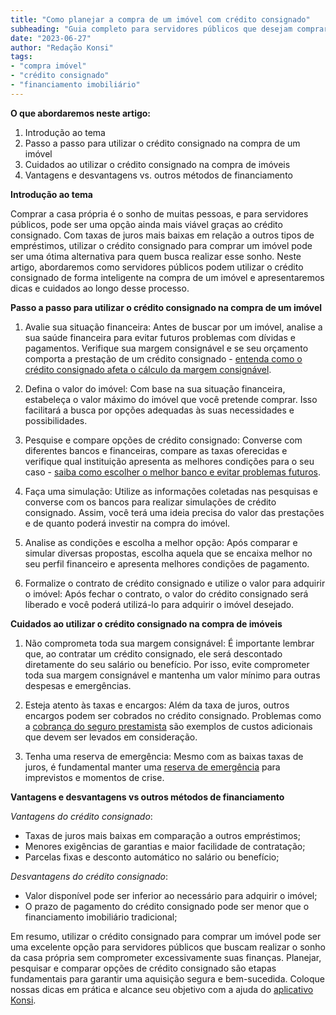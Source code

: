 ```yaml
---
title: "Como planejar a compra de um imóvel com crédito consignado"
subheading: "Guia completo para servidores públicos que desejam comprar a casa própria utilizando o crédito consignado"
date: "2023-06-27"
author: "Redação Konsi"
tags:
- "compra imóvel"
- "crédito consignado"
- "financiamento imobiliário"
---
```


**O que abordaremos neste artigo:**
1. Introdução ao tema
2. Passo a passo para utilizar o crédito consignado na compra de um imóvel
3. Cuidados ao utilizar o crédito consignado na compra de imóveis
4. Vantagens e desvantagens vs. outros métodos de financiamento

**Introdução ao tema**

Comprar a casa própria é o sonho de muitas pessoas, e para servidores públicos, pode ser uma opção ainda mais viável graças ao crédito consignado. Com taxas de juros mais baixas em relação a outros tipos de empréstimos, utilizar o crédito consignado para comprar um imóvel pode ser uma ótima alternativa para quem busca realizar esse sonho. Neste artigo, abordaremos como servidores públicos podem utilizar o crédito consignado de forma inteligente na compra de um imóvel e apresentaremos dicas e cuidados ao longo desse processo.

**Passo a passo para utilizar o crédito consignado na compra de um imóvel**

1. Avalie sua situação financeira: Antes de buscar por um imóvel, analise a sua saúde financeira para evitar futuros problemas com dívidas e pagamentos. Verifique sua margem consignável e se seu orçamento comporta a prestação de um crédito consignado - [entenda como o crédito consignado afeta o cálculo da margem consignável](/entenda-como-o-crdito-consignado-afeta-o-clculo-da-margem-consignvel).

2. Defina o valor do imóvel: Com base na sua situação financeira, estabeleça o valor máximo do imóvel que você pretende comprar. Isso facilitará a busca por opções adequadas às suas necessidades e possibilidades.

3. Pesquise e compare opções de crédito consignado: Converse com diferentes bancos e financeiras, compare as taxas oferecidas e verifique qual instituição apresenta as melhores condições para o seu caso - [saiba como escolher o melhor banco e evitar problemas futuros](/crdito-consignado-como-escolher-o-melhor-banco-e-evitar-problemas-futuros).

4. Faça uma simulação: Utilize as informações coletadas nas pesquisas e converse com os bancos para realizar simulações de crédito consignado. Assim, você terá uma ideia precisa do valor das prestações e de quanto poderá investir na compra do imóvel.

5. Analise as condições e escolha a melhor opção: Após comparar e simular diversas propostas, escolha aquela que se encaixa melhor no seu perfil financeiro e apresenta melhores condições de pagamento.

6. Formalize o contrato de crédito consignado e utilize o valor para adquirir o imóvel: Após fechar o contrato, o valor do crédito consignado será liberado e você poderá utilizá-lo para adquirir o imóvel desejado.

**Cuidados ao utilizar o crédito consignado na compra de imóveis**

1. Não comprometa toda sua margem consignável: É importante lembrar que, ao contratar um crédito consignado, ele será descontado diretamente do seu salário ou benefício. Por isso, evite comprometer toda sua margem consignável e mantenha um valor mínimo para outras despesas e emergências.

2. Esteja atento às taxas e encargos: Além da taxa de juros, outros encargos podem ser cobrados no crédito consignado. Problemas como a [cobrança do seguro prestamista](/a-importncia-do-seguro-prestamista-no-emprstimo-consignado) são exemplos de custos adicionais que devem ser levados em consideração.

3. Tenha uma reserva de emergência: Mesmo com as baixas taxas de juros, é fundamental manter uma [reserva de emergência](/a-importncia-da-reserva-de-emergncia-e-como-constru-la-com-inteligncia-financeira) para imprevistos e momentos de crise.

**Vantagens e desvantagens vs outros métodos de financiamento**

*Vantagens do crédito consignado*:
- Taxas de juros mais baixas em comparação a outros empréstimos;
- Menores exigências de garantias e maior facilidade de contratação;
- Parcelas fixas e desconto automático no salário ou benefício;

*Desvantagens do crédito consignado*:
- Valor disponível pode ser inferior ao necessário para adquirir o imóvel;
- O prazo de pagamento do crédito consignado pode ser menor que o financiamento imobiliário tradicional;

Em resumo, utilizar o crédito consignado para comprar um imóvel pode ser uma excelente opção para servidores públicos que buscam realizar o sonho da casa própria sem comprometer excessivamente suas finanças. Planejar, pesquisar e comparar opções de crédito consignado são etapas fundamentais para garantir uma aquisição segura e bem-sucedida. Coloque nossas dicas em prática e alcance seu objetivo com a ajuda do [aplicativo Konsi](https://www.konsi.com.br/).